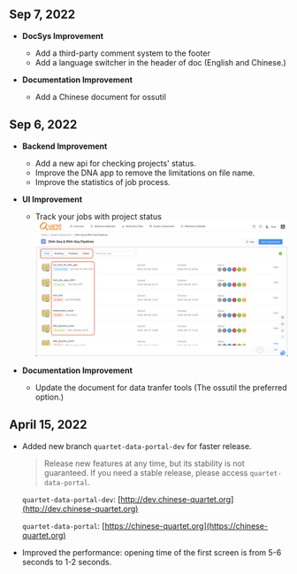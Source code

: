 ## Sep 7, 2022

- **DocSys Improvement**
    - Add a third-party comment system to the footer
    - Add a language switcher in the header of doc (English and Chinese.)

- **Documentation Improvement**
    - Add a Chinese document for ossutil

## Sep 6, 2022

- **Backend Improvement**
    - Add a new api for checking projects' status.
    - Improve the DNA app to remove the limitations on file name.
    - Improve the statistics of job process.

- **UI Improvement**
    - Track your jobs with project status
    ![20220906-ui-improvement.png](/assets/news/20220906-ui-improvement.png)

- **Documentation Improvement**
    - Update the document for data tranfer tools (The ossutil the preferred option.)

## April 15, 2022
- Added new branch `quartet-data-portal-dev` for faster release.
  
    > Release new features at any time, but its stability is not guaranteed. If you need a stable release, please access `quartet-data-portal`.

    `quartet-data-portal-dev`: [http://dev.chinese-quartet.org](http://dev.chinese-quartet.org)

    `quartet-data-portal`: [https://chinese-quartet.org](https://chinese-quartet.org)

- Improved the performance: opening time of the first screen is from 5-6 seconds to 1-2 seconds.
